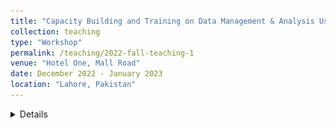 ```yaml
---
title: "Capacity Building and Training on Data Management & Analysis Using STATA."
collection: teaching
type: "Workshop"
permalink: /teaching/2022-fall-teaching-1
venue: "Hotel One, Mall Road"
date: December 2022 - January 2023
location: "Lahore, Pakistan"
---
```


<details>

![Workshop Image](/images/STATA_Training.png){: .align-center width="300px"}

As a Teaching Assistant for Professor Usman Elahi during the 'Capacity Building and Training on Data Management & Analysis Using STATA,' I had the privilege of contributing to a comprehensive training program. We conducted nearly 6-hour sessions five days a week, where we immersed participants in STATA content. Each session began with STATA concepts and tools, followed by practical exercises to reinforce learning. We concluded each day with lively discussions of exercise solutions.

This workshop was organized in collaboration with the Bureau of Statistics, Government of Punjab, for Statistical Officers.

</details>
